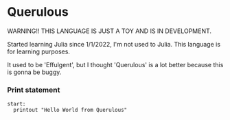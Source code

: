 # Querulous

WARNING!! THIS LANGUAGE IS JUST A TOY AND IS IN DEVELOPMENT.

Started learning Julia since 1/1/2022, I'm not used to Julia. This language is for learning purposes.

It used to be 'Effulgent', but I thought 'Querulous' is a lot better because this is gonna be buggy.


### Print statement
```
start:
  printout "Hello World from Querulous"
```